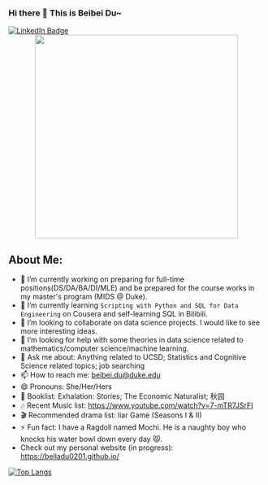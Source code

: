 ### Hi there 👋 This is Beibei Du~
<div id="badges">
  <a href="https://www.linkedin.com/in/beibei-du/">
    <img src="https://img.shields.io/badge/LinkedIn-blue?style=for-the-badge&logo=linkedin&logoColor=white" alt="LinkedIn Badge"/>
  </a>
</div>

<div id="header" align="center">
  <img src="https://c.tenor.com/b15GcCL4pmoAAAAC/detective-pikachu-pok%C3%A9mon.gif" width="400"/>
</div>





## About Me:
- 🔭 I’m currently working on preparing for full-time positions(DS/DA/BA/DI/MLE) and be prepared for the course works in my master's program (MIDS @ Duke).
- 🌱 I’m currently learning `Scripting with Python and SQL for Data Engineering` on Cousera and self-learning SQL in Bilibili.
- 👯 I’m looking to collaborate on data science projects. I would like to see more interesting ideas.
- 🤔 I’m looking for help with some theories in data science related to mathematics/computer science/machine learning.
- 💬 Ask me about: Anything related to UCSD; Statistics and Cognitive Science related topics; job searching
- 📫 How to reach me: beibei.du@duke.edu
- 😄 Pronouns: She/Her/Hers
- 📙 Booklist: Exhalation: Stories; The Economic Naturalist; 秋园
- 🎶 Recent Music list: https://www.youtube.com/watch?v=7-mTR7JSrFI
- 🎬 Recommended drama list: liar Game (Seasons I & II)
- ⚡ Fun fact: I have a Ragdoll named Mochi. He is a naughty boy who knocks his water bowl down every day 😾.
- Check out my personal website (in progress): https://belladu0201.github.io/


[![Top Langs](https://github-readme-stats.vercel.app/api/top-langs/?username=belladu0201&layout=compact&theme=vision-friendly-dark)](https://github.com/anuraghazra/github-readme-stats)

